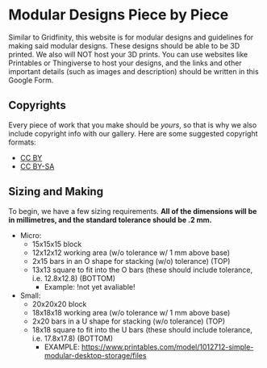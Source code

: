 # Modular Designs Piece by Piece 
Similar to Gridfinity, this website is for modular designs and guidelines for making said modular designs. These designs should be able to be 3D printed. We also will NOT host your 3D prints. You can use websites like Printables or Thingiverse to host your designs, and the links and other important details (such as images and description) should be written in this Google Form.

## Copyrights
Every piece of work that you make should be *yours*, so that is why we also include copyright info with our gallery.
Here are some suggested copyright formats:
- [CC BY](https://creativecommons.org/licenses/by/4.0/)
- [CC BY-SA](https://creativecommons.org/licenses/by-sa/4.0/)

## Sizing and Making
To begin, we have a few sizing requirements. **All of the dimensions will be in millimetres, and the standard tolerance should be .2 mm.** 
- Micro:
  * 15x15x15 block
  * 12x12x12 working area (w/o tolerance w/ 1 mm above base)
  * 2x15 bars in an O shape for stacking (w/o) tolerance) (TOP)
  * 13x13 square to fit into the O bars (these should include tolerance, i.e. 12.8x12.8) (BOTTOM)
     * Example: !not yet avaliable!
- Small:
  * 20x20x20 block
  * 18x18x18 working area (w/o tolerance w/ 1 mm above base)
  * 2x20 bars in a U shape for stacking (w/o tolerance) (TOP)
  * 18x18 square to fit into the U bars (these should include tolerance, i.e. 17.8x17.8) (BOTTOM)
    * EXAMPLE: https://www.printables.com/model/1012712-simple-modular-desktop-storage/files
